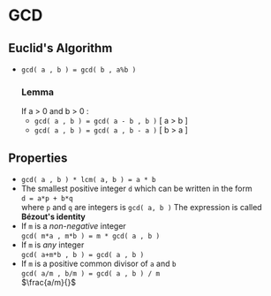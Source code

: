 # GCD

## Euclid's Algorithm
- `gcd( a , b ) = gcd( b , a%b )` 
   ### Lemma
   If a > 0 and b > 0 :
   - `gcd( a , b ) = gcd( a - b , b )` [ a > b ]
   - `gcd( a , b ) = gcd( a , b - a )` [ b > a ]
  
## Properties
- `gcd( a , b ) * lcm( a, b ) = a * b`
- The smallest positive integer `d` which can be written in the form  
   `d = a*p + b*q`  
   where `p` and `q` are integers is `gcd( a, b )` 
   The expression is called **Bézout's identity**
- If `m` is a _non-negative_ integer  
  `gcd( m*a , m*b ) = m * gcd( a , b )`
- If `m` is _any_ integer  
  `gcd( a+m*b , b ) = gcd( a , b )`
- If `m` is a positive common divisor of `a` and `b`  
  `gcd( a/m , b/m ) = gcd( a , b ) / m `  
  $\frac{a/m}{}$